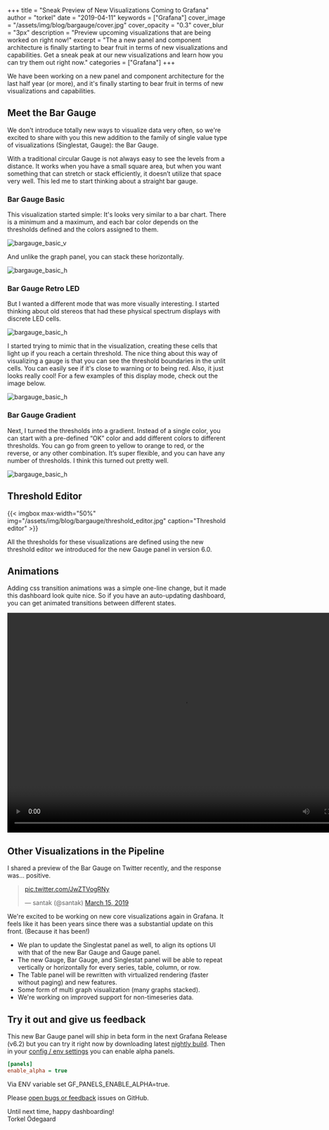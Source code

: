 +++
title = "Sneak Preview of New Visualizations Coming to Grafana"
author = "torkel"
date = "2019-04-11"
keywords = ["Grafana"]
cover_image = "/assets/img/blog/bargauge/cover.jpg"
cover_opacity = "0.3"
cover_blur = "3px"
description = "Preview upcoming visualizations that are being worked on right now!"
excerpt = "The a new panel and component architecture is finally starting to bear fruit in terms of new visualizations and capabilities. Get a sneak peak at our new visualizations and learn how you can try them out right now."
categories = ["Grafana"]
+++

We have been working on a new panel and component architecture for the last half year (or more), and it's finally starting to bear fruit in terms of new visualizations and capabilities.

## Meet the Bar Gauge

We don't introduce totally new ways to visualize data very often, so we're excited to share with you this new addition to the family of single value type of visualizations (Singlestat, Gauge): the Bar Gauge.

With a traditional circular Gauge is not always easy to see the levels from a distance. It works when you have a small square area, but when you want something that can stretch or stack efficiently, it doesn’t utilize that space very well. This led me to start thinking about a straight bar gauge.

### Bar Gauge Basic

This visualization started simple: It's looks very similar to a bar chart. There is a minimum and a maximum, and each bar color depends on the thresholds defined and the colors assigned to them.

![bargauge_basic_v](/assets/img/blog/bargauge/basic_v.png)

And unlike the graph panel, you can stack these horizontally.

![bargauge_basic_h](/assets/img/blog/bargauge/basic_h.png)

### Bar Gauge Retro LED

But I wanted a different mode that was more visually interesting. I started thinking about old stereos that had these physical spectrum displays with discrete LED cells.

![bargauge_basic_h](/assets/img/blog/bargauge/inspiration.jpg)

I started trying to mimic that in the visualization, creating these cells that light up if you reach a certain threshold. The nice thing about this way of visualizing a gauge is that you can see the threshold boundaries in the unlit cells. You can easily see if it's close to warning or to being red. Also, it just looks really cool! For a few examples of this display mode, check out the image below.

![bargauge_basic_h](/assets/img/blog/bargauge/bar_gauge_retro_led.jpg)

### Bar Gauge Gradient

Next, I turned the thresholds into a gradient. Instead of a single color, you can start with a pre-defined “OK” color and add different colors to different thresholds. You can go from green to yellow to orange to red, or the reverse, or any other combination. It’s super flexible, and you can have any number of thresholds. I think this turned out pretty well.

![bargauge_basic_h](/assets/img/blog/bargauge/gradient.jpg)

## Threshold Editor

{{< imgbox max-width="50%" img="/assets/img/blog/bargauge/threshold_editor.jpg" caption="Threshold editor" >}}

All the thresholds for these visualizations are defined using the new threshold editor we introduced
for the new Gauge panel in version 6.0.

<div class="clearfix"></div>

## Animations

Adding css transition animations was a simple one-line change, but it made this dashboard look quite nice. So if you have an auto-updating dashboard, you can get animated transitions between different states.

<video width="800" height="500" controls>
  <source src="/assets/img/blog/bargauge/bargauge_anim.mp4" type="video/mp4">
  Your browser does not support the video tag.
</video>

## Other Visualizations in the Pipeline

I shared a preview of the Bar Gauge on Twitter recently, and the response was... positive.

<blockquote class="twitter-tweet" data-lang="en"><p lang="und" dir="ltr"> <a href="https://t.co/JwZTVogRNy">pic.twitter.com/JwZTVogRNy</a></p>&mdash; santak (@santak) <a href="https://twitter.com/santak/status/1106695407277473792?ref_src=twsrc%5Etfw">March 15, 2019</a></blockquote>
<script async src="https://platform.twitter.com/widgets.js" charset="utf-8"></script>

We're excited to be working on new core visualizations again in Grafana. It feels like it has been years since there was a substantial update on this front. (Because it has been!)

- We plan to update the Singlestat panel as well, to align its options UI with that of the new Bar Gauge and Gauge panel.
- The new Gauge, Bar Gauge, and Singlestat panel will be able to repeat vertically or horizontally for every series, table, column, or row.
- The Table panel will be rewritten with virtualized rendering (faster without paging) and new features.
- Some form of multi graph visualization (many graphs stacked).
- We're working on improved support for non-timeseries data.

## Try it out and give us feedback

This new Bar Gauge panel will ship in beta form in the next Grafana Release (v6.2) but you can try it right now by downloading latest [nightly build](https://grafana.com/grafana/download/nightly). Then in your [config / env settings](https://grafana.com/docs/installation/configuration/) you can enable alpha panels.

```ini
[panels]
enable_alpha = true
```

Via ENV variable set GF_PANELS_ENABLE_ALPHA=true.

Please [open bugs or feedback](https://github.com/grafana/grafana/issues/new/choose) issues on GitHub.

Until next time, happy dashboarding!<br>
Torkel Ödegaard<br>
